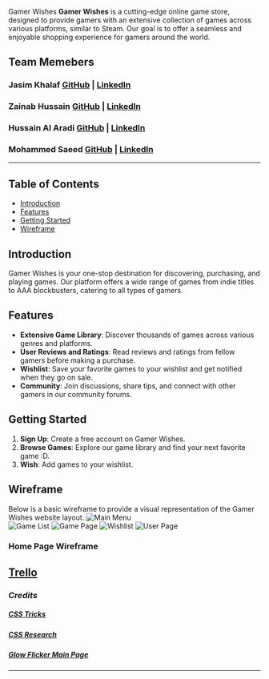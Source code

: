 Gamer Wishes
**Gamer Wishes** is a cutting-edge online game store, designed to provide gamers with an extensive collection of games across various platforms, similar to Steam. Our goal is to offer a seamless and enjoyable shopping experience for gamers around the world.
## Team Memebers
### Jasim Khalaf [GitHub](https://github.com/Jellooking) | [LinkedIn](https://www.linkedin.com/in/jasimkhalaf/)
### Zainab Hussain [GitHub](https://github.com/ZainabHussain20) | [LinkedIn](https://www.linkedin.com/in/zainab-hussain-350643310/)
### Hussain Al Aradi [GitHub](https://github.com/HussainALAradi5) | [LinkedIn](www.linkedin.com/in/hussain-ahmed-ali-al-aradi-292182292)
### Mohammed Saeed [GitHub](https://github.com/m00hammed) | [LinkedIn](https://www.linkedin.com/in/mohammed-saeed-613194215/)
---
## Table of Contents
- [Introduction](#introduction)
- [Features](#features)
- [Getting Started](#getting-started)
- [Wireframe](#wireframe)
## Introduction
Gamer Wishes is your one-stop destination for discovering, purchasing, and playing games. Our platform offers a wide range of games from indie titles to AAA blockbusters, catering to all types of gamers.
## Features
- **Extensive Game Library**: Discover thousands of games across various genres and platforms.
- **User Reviews and Ratings**: Read reviews and ratings from fellow gamers before making a purchase.
- **Wishlist**: Save your favorite games to your wishlist and get notified when they go on sale.
- **Community**: Join discussions, share tips, and connect with other gamers in our community forums.
## Getting Started
1. **Sign Up**: Create a free account on Gamer Wishes.
2. **Browse Games**: Explore our game library and find your next favorite game :D.
3. **Wish**: Add games to your wishlist.
## Wireframe
Below is a basic wireframe to provide a visual representation of the Gamer Wishes website layout.
![Main Menu](https://media.discordapp.net/attachments/1231570964958023720/1245477538956841091/image.png?ex=6658e4d9&is=66579359&hm=385b6cea624390e9e1f62c91459e0dc3eea133243a94cc1c10cc30dde993aa09&=&format=webp&quality=lossless&width=1249&height=702)\
![Game List](https://media.discordapp.net/attachments/1231570964958023720/1245477691268923442/image.png?ex=6658e4fd&is=6657937d&hm=eaba499f06f51ae460dc309642b1414387183369f339d8d2d99da390c91bd102&=&format=webp&quality=lossless&width=1273&height=702)
![Game Page](https://media.discordapp.net/attachments/1231570964958023720/1245477809758142498/image.png?ex=6658e519&is=66579399&hm=896bad2d8d9d654311bafe414425189ab0615ad97025f44f731318719cfae313&=&format=webp&quality=lossless&width=1249&height=702)
![Wishlist](https://media.discordapp.net/attachments/1231570964958023720/1245481787015172258/image.png?ex=6658e8cd&is=6657974d&hm=fa1a4b86704c310633ae36836cf9474aae3d6b9c5a66d8f0fe0e005b6086bd30&=&format=webp&quality=lossless&width=1248&height=702)
![User Page](https://media.discordapp.net/attachments/1231570964958023720/1245487886430634014/image.png?ex=6658ee7c&is=66579cfc&hm=7fe2d456e50106d465971b2f3d3bb7c790c5cb141538d333496f2ba340cf5816&=&format=webp&quality=lossless&width=1243&height=702)
### Home Page Wireframe
[Trello](https://trello.com/b/QoMGVtni/gamer-wish)
---
### **_Credits_**
##### [CSS Tricks](https://css-tricks.com/)
##### [CSS Research](https://www.w3schools.com/css/default.asp)
##### [Glow Flicker Main Page](https://codemyui.com/neon-tube-text-animation-with-flicker-and-glow/)
--- 

